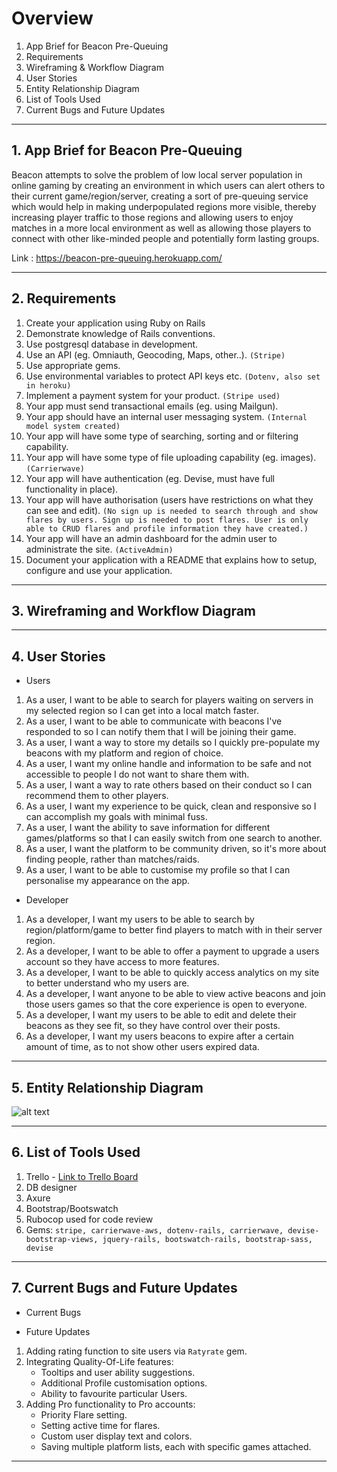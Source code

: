 

# Overview

1. App Brief for Beacon Pre-Queuing
2. Requirements
3. Wireframing & Workflow Diagram
4. User Stories
5. Entity Relationship Diagram
6. List of Tools Used
7. Current Bugs and Future Updates

------------------

## 1. App Brief for Beacon Pre-Queuing

Beacon attempts to solve the problem of low local server population in online gaming by creating an environment in which users can alert others to their current game/region/server, creating a sort of pre-queuing service which would help in making underpopulated regions more visible, thereby increasing player traffic to those regions and allowing users to enjoy matches in a more local environment as well as allowing those players to connect with other like-minded people and potentially form lasting groups.

Link : https://beacon-pre-queuing.herokuapp.com/

-----------------------

## 2. Requirements

1. Create your application using Ruby on Rails
2. Demonstrate knowledge of Rails conventions.
3. Use postgresql database in development.
4. Use an API (eg. Omniauth, Geocoding, Maps, other..). `(Stripe)`
5. Use appropriate gems.
6. Use environmental variables to protect API keys etc. `(Dotenv, also set in heroku)`
7. Implement a payment system for your product. `(Stripe used)`
8. Your app must send transactional emails (eg. using Mailgun).
9. Your app should have an internal user messaging system. `(Internal model system created)`
10. Your app will have some type of searching, sorting and or filtering capability.
11. Your app will have some type of file uploading capability (eg. images). `(Carrierwave)`
12. Your app will have authentication (eg. Devise, must have full functionality in place).
13. Your app will have authorisation (users have restrictions on what they can see and edit). `(No sign up is needed to search through and show flares by users. Sign up is needed to post flares. User is only able to CRUD flares and profile information they have created.)`
16. Your app will have an admin dashboard for the admin user to administrate the site. `(ActiveAdmin)`
17. Document your application with a README that explains how to setup, configure and use your application.

--------------

## 3. Wireframing and Workflow Diagram

-------------

## 4. User Stories

- Users

1. As a user, I want to be able to search for players waiting on servers in my selected region so I can get into a local match faster.
2. As a user, I want to be able to communicate with beacons I've responded to so I can notify them that I will be joining their game.
3. As a user, I want a way to store my details so I quickly pre-populate my beacons with my platform and region of choice.
4. As a user, I want my online handle and information to be safe and not accessible to people I do not want to share them with.
5. As a user, I want a way to rate others based on their conduct so I can recommend them to other players.
6. As a user, I want my experience to be quick, clean and responsive so I can accomplish my goals with minimal fuss.
7. As a user, I want the ability to save information for different games/platforms so that I can easily switch from one search to another.
8. As a user, I want the platform to be community driven, so it's more about finding people, rather than matches/raids.
9. As a user, I want to be able to customise my profile so that I can personalise my appearance on the app.

- Developer

1. As a developer, I want my users to be able to search by region/platform/game to better find players to match with in their server region.
2. As a developer, I want to be able to offer a payment to upgrade a users account so they have access to more features.
3. As a developer, I want to be able to quickly access analytics on my site to better understand who my users are.
4. As a developer, I want anyone to be able to view active beacons and join those users games so that the core experience is open to everyone.
5. As a developer, I want my users to be able to edit and delete their beacons as they see fit, so they have control over their posts.
6. As a developer, I want my users beacons to expire after a certain amount of time, as to not show other users expired data.

----------------

## 5. Entity Relationship Diagram

![alt text](https://user-images.githubusercontent.com/30706873/32473675-8d3fc246-c3b4-11e7-8e59-738dd224f5cd.png)

------------------

## 6. List of Tools Used

1. Trello - [Link to Trello Board](https://trello.com/b/QMM8ditp/beacon)
2. DB designer
3. Axure
4. Bootstrap/Bootswatch
5. Rubocop used for code review
6. Gems: `stripe, carrierwave-aws, dotenv-rails, carrierwave, devise-bootstrap-views, jquery-rails, bootswatch-rails, bootstrap-sass, devise`

---------------

## 7. Current Bugs and Future Updates

- Current Bugs

- Future Updates

1. Adding rating function to site users via `Ratyrate` gem.
2. Integrating Quality-Of-Life features:
   - Tooltips and user ability suggestions.
   - Additional Profile customisation options.
   - Ability to favourite particular Users.
3. Adding Pro functionality to Pro accounts:
   - Priority Flare setting.
   - Setting active time for flares.
   - Custom user display text and colors.
   - Saving multiple platform lists, each with specific games attached.

-------------------
